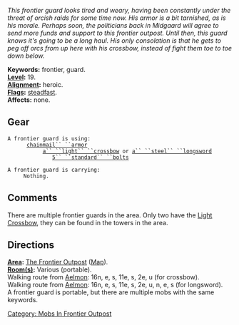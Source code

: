 *This frontier guard looks tired and weary, having been constantly under
the threat of orcish raids for some time now. His armor is a bit
tarnished, as is his morale. Perhaps soon, the politicians back in
Midgaard will agree to send more funds and support to this frontier
outpost. Until then, this guard knows it's going to be a long haul. His
only consolation is that he gets to peg off orcs from up here with his
crossbow, instead of fight them toe to toe down below.*

**Keywords:** frontier, guard.  
**[Level](Level "wikilink"):** 19.  
**[Alignment](Alignment "wikilink"):** heroic.  
**[Flags](:Category:_Mob_Types "wikilink"):**
[steadfast](Sentinel_Mobs "wikilink").  
**Affects:** none.  

## Gear

`A frontier guard is using:`  
<worn on body>`      `[`chainmail`` ``armor`](Chainmail_Armor "wikilink")  
<wielded>`           `[`a`` ``light`` ``crossbow`](Light_Crossbow "wikilink")` or `[`a`` ``steel`` ``longsword`](Steel_Longsword "wikilink")  
<held>`              `[`5`` ``standard`` ``bolts`](Standard_Bolts "wikilink")

`A frontier guard is carrying:`  
`     Nothing.`

## Comments

There are multiple frontier guards in the area. Only two have the [Light
Crossbow](Light_Crossbow "wikilink"), they can be found in the towers in
the area.

## Directions

**[Area](:Category:_Areas "wikilink"):** [The Frontier
Outpost](:Category:_Frontier_Outpost "wikilink")
([Map](Frontier_Outpost_Map "wikilink")).  
**[Room(s)](:Category:_Rooms "wikilink"):** Various (portable).  
Walking route from [Aelmon](Aelmon "wikilink"): 16n, e, s, 11e, s, 2e, u
(for crossbow).  
Walking route from [Aelmon](Aelmon "wikilink"): 16n, e, s, 11e, s, 2e,
u, n, e, s (for longsword).  
A frontier guard is portable, but there are multiple mobs with the same
keywords.  

[Category: Mobs In Frontier
Outpost](Category:_Mobs_In_Frontier_Outpost "wikilink")
